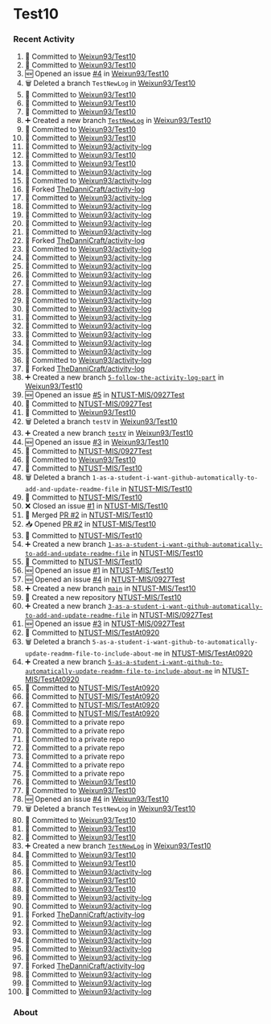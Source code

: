 # Test10

### Recent Activity ###
<!--START_SECTION:activity-->
1. 📝 Committed to [Weixun93/Test10](https://github.com/Weixun93/Test10/commit/8e29c04142e6ee12a2f1b1b0b5267c343c940269)
2. 📝 Committed to [Weixun93/Test10](https://github.com/Weixun93/Test10/commit/63a81d7881212e50f2286923dd8fd1bdc64ae98b)
3. 🆕 Opened an issue [#4](https://github.com/Weixun93/Test10/issues/4) in [Weixun93/Test10](https://github.com/Weixun93/Test10)
4. 🗑️ Deleted a branch `TestNewLog` in [Weixun93/Test10](https://github.com/Weixun93/Test10)
5. 📝 Committed to [Weixun93/Test10](https://github.com/Weixun93/Test10/commit/a52d5d28d639447e64e7dcb0def07dc3ed6bb457)
6. 📝 Committed to [Weixun93/Test10](https://github.com/Weixun93/Test10/commit/a671737e8f3c74063bbb7a01becdc6b298f395e3)
7. 📝 Committed to [Weixun93/Test10](https://github.com/Weixun93/Test10/commit/d7c197e844785088672cfacff49819293b4d3455)
8. ➕ Created a new branch [`TestNewLog`](https://github.com/Weixun93/Test10/tree/TestNewLog) in [Weixun93/Test10](https://github.com/Weixun93/Test10)
9. 📝 Committed to [Weixun93/Test10](https://github.com/Weixun93/Test10/commit/0c136297c257a177ebe23802eed261e89b4b2e01)
10. 📝 Committed to [Weixun93/Test10](https://github.com/Weixun93/Test10/commit/67e4a7a2d2503a632905a2fbe866206fe0ecd80f)
11. 📝 Committed to [Weixun93/activity-log](https://github.com/Weixun93/activity-log/commit/7aef00bf432a5d9bef01a245c08e9f54b670caf8)
12. 📝 Committed to [Weixun93/Test10](https://github.com/Weixun93/Test10/commit/0fb65793ed98b95fcca4bd3590576384acaa9de0)
13. 📝 Committed to [Weixun93/Test10](https://github.com/Weixun93/Test10/commit/14ac2f227d4456f2970eba5b7a558d52d9d3476d)
14. 📝 Committed to [Weixun93/activity-log](https://github.com/Weixun93/activity-log/commit/592211aeab32c18f97b5d6ea32d9844b07e8533b)
15. 📝 Committed to [Weixun93/activity-log](https://github.com/Weixun93/activity-log/commit/6d274064dd209f7483eb3fc2f79ecf0c86893378)
16. 🍴 Forked [TheDanniCraft/activity-log](https://github.com/TheDanniCraft/activity-log)
17. 📝 Committed to [Weixun93/activity-log](https://github.com/Weixun93/activity-log/commit/8d93d8ddbe05a926c793e33fdc4f003e95c96782)
18. 📝 Committed to [Weixun93/activity-log](https://github.com/Weixun93/activity-log/commit/c915ac27ee7bcb0a31c96b9003ba76f6d3188cd3)
19. 📝 Committed to [Weixun93/activity-log](https://github.com/Weixun93/activity-log/commit/413e2c5bfcc290f5643a5bbbd5318844086b0c64)
20. 📝 Committed to [Weixun93/activity-log](https://github.com/Weixun93/activity-log/commit/52a3ab284e7407f1b1166e3f90350d1260044c31)
21. 📝 Committed to [Weixun93/activity-log](https://github.com/Weixun93/activity-log/commit/fd4fa69183e19bc44a7c839aa31b01fc15d1dce7)
22. 🍴 Forked [TheDanniCraft/activity-log](https://github.com/TheDanniCraft/activity-log)
23. 📝 Committed to [Weixun93/activity-log](https://github.com/Weixun93/activity-log/commit/3106dad5684bfa5929e481eb72671c8df2e9ec8c)
24. 📝 Committed to [Weixun93/activity-log](https://github.com/Weixun93/activity-log/commit/f7f688cdc6f9562ffd646ab841550e609aaa5022)
25. 📝 Committed to [Weixun93/activity-log](https://github.com/Weixun93/activity-log/commit/74cd7f19ba9bf67e0d5e78dca625b3e3397528ce)
26. 📝 Committed to [Weixun93/activity-log](https://github.com/Weixun93/activity-log/commit/355337fd8845d7d853769706a5ef7b9218860cfb)
27. 📝 Committed to [Weixun93/activity-log](https://github.com/Weixun93/activity-log/commit/ae7c0661ad4ec1942138a031f1871dad61e8488a)
28. 📝 Committed to [Weixun93/activity-log](https://github.com/Weixun93/activity-log/commit/ab13bdd741ffdabe14231cc327e35877406bd9af)
29. 📝 Committed to [Weixun93/activity-log](https://github.com/Weixun93/activity-log/commit/d8ed5fee1561ad228c4e95899d4b5b920ac3547d)
30. 📝 Committed to [Weixun93/activity-log](https://github.com/Weixun93/activity-log/commit/38cd3e5ccb571aa01fb81c4891daac5b695771fb)
31. 📝 Committed to [Weixun93/activity-log](https://github.com/Weixun93/activity-log/commit/19d2b756064a3b6d37ea2c16cd78f06a8b64b602)
32. 📝 Committed to [Weixun93/activity-log](https://github.com/Weixun93/activity-log/commit/3c9ec04c2c2705bfe556acc6df861068ca916480)
33. 📝 Committed to [Weixun93/activity-log](https://github.com/Weixun93/activity-log/commit/2c0c4e473013330c95780f6f4c55a0a63d738f0f)
34. 📝 Committed to [Weixun93/activity-log](https://github.com/Weixun93/activity-log/commit/89073a76b0469d1c6bc2eb42c06707093e0fef8a)
35. 📝 Committed to [Weixun93/activity-log](https://github.com/Weixun93/activity-log/commit/7d7fe93446aa227ec714018cb3ea4f32f5bdead3)
36. 📝 Committed to [Weixun93/activity-log](https://github.com/Weixun93/activity-log/commit/33891bb883f801fd07b22ca48d6672d266809dd4)
37. 🍴 Forked [TheDanniCraft/activity-log](https://github.com/TheDanniCraft/activity-log)
38. ➕ Created a new branch [`5-follow-the-activity-log-part`](https://github.com/Weixun93/Test10/tree/5-follow-the-activity-log-part) in [Weixun93/Test10](https://github.com/Weixun93/Test10)
39. 🆕 Opened an issue [#5](https://github.com/NTUST-MIS/0927Test/issues/5) in [NTUST-MIS/0927Test](https://github.com/NTUST-MIS/0927Test)
40. 📝 Committed to [NTUST-MIS/0927Test](https://github.com/NTUST-MIS/0927Test/commit/660210c0eb79e7cf471d47b77592827de244e0fe)
41. 📝 Committed to [Weixun93/Test10](https://github.com/Weixun93/Test10/commit/a04ab5b8bab4e1801b96f593523874b0ef215df8)
42. 🗑️ Deleted a branch `testV` in [Weixun93/Test10](https://github.com/Weixun93/Test10)
43. ➕ Created a new branch [`testV`](https://github.com/Weixun93/Test10/tree/testV) in [Weixun93/Test10](https://github.com/Weixun93/Test10)
44. 🆕 Opened an issue [#3](https://github.com/Weixun93/Test10/issues/3) in [Weixun93/Test10](https://github.com/Weixun93/Test10)
45. 📝 Committed to [NTUST-MIS/0927Test](https://github.com/NTUST-MIS/0927Test/commit/0fc530620f50d57ebaab1e454830a1e600706b0c)
46. 📝 Committed to [Weixun93/Test10](https://github.com/Weixun93/Test10/commit/94e1185b26d5fbd5cd09904e914c99984dff03ea)
47. 📝 Committed to [NTUST-MIS/Test10](https://github.com/NTUST-MIS/Test10/commit/991d9b2950a73c9d616881d23eda077bbf31263a)
48. 🗑️ Deleted a branch `1-as-a-student-i-want-github-automatically-to-add-and-update-readme-file` in [NTUST-MIS/Test10](https://github.com/NTUST-MIS/Test10)
49. 📝 Committed to [NTUST-MIS/Test10](https://github.com/NTUST-MIS/Test10/commit/483c67510af5ec5b2236e70d4d104cc52ee8c71e)
50. ❌ Closed an issue [#1](https://github.com/NTUST-MIS/Test10/issues/1) in [NTUST-MIS/Test10](https://github.com/NTUST-MIS/Test10)
51. 🔀 Merged [PR #2](https://github.com/NTUST-MIS/Test10/pull/2) in [NTUST-MIS/Test10](https://github.com/NTUST-MIS/Test10)
52. 📥 Opened [PR #2](https://github.com/NTUST-MIS/Test10/pull/2) in [NTUST-MIS/Test10](https://github.com/NTUST-MIS/Test10)
53. 📝 Committed to [NTUST-MIS/Test10](https://github.com/NTUST-MIS/Test10/commit/483c67510af5ec5b2236e70d4d104cc52ee8c71e)
54. ➕ Created a new branch [`1-as-a-student-i-want-github-automatically-to-add-and-update-readme-file`](https://github.com/NTUST-MIS/Test10/tree/1-as-a-student-i-want-github-automatically-to-add-and-update-readme-file) in [NTUST-MIS/Test10](https://github.com/NTUST-MIS/Test10)
55. 📝 Committed to [NTUST-MIS/Test10](https://github.com/NTUST-MIS/Test10/commit/73a315f9572bbdee79c5e540242ce23d74f0d3b2)
56. 🆕 Opened an issue [#1](https://github.com/NTUST-MIS/Test10/issues/1) in [NTUST-MIS/Test10](https://github.com/NTUST-MIS/Test10)
57. 🆕 Opened an issue [#4](https://github.com/NTUST-MIS/0927Test/issues/4) in [NTUST-MIS/0927Test](https://github.com/NTUST-MIS/0927Test)
58. ➕ Created a new branch [`main`](https://github.com/NTUST-MIS/Test10/tree/main) in [NTUST-MIS/Test10](https://github.com/NTUST-MIS/Test10)
59. 🎉 Created a new repository [NTUST-MIS/Test10](https://github.com/NTUST-MIS/Test10)
60. ➕ Created a new branch [`3-as-a-student-i-want-github-automatically-to-add-and-update-readme-file`](https://github.com/NTUST-MIS/0927Test/tree/3-as-a-student-i-want-github-automatically-to-add-and-update-readme-file) in [NTUST-MIS/0927Test](https://github.com/NTUST-MIS/0927Test)
61. 🆕 Opened an issue [#3](https://github.com/NTUST-MIS/0927Test/issues/3) in [NTUST-MIS/0927Test](https://github.com/NTUST-MIS/0927Test)
62. 📝 Committed to [NTUST-MIS/TestAt0920](https://github.com/NTUST-MIS/TestAt0920/commit/e076b070d68bd07479c7c3ae42cbccc09279dbf3)
63. 🗑️ Deleted a branch `5-as-a-student-i-want-github-to-automatically-update-readmm-file-to-include-about-me` in [NTUST-MIS/TestAt0920](https://github.com/NTUST-MIS/TestAt0920)
64. ➕ Created a new branch [`5-as-a-student-i-want-github-to-automatically-update-readmm-file-to-include-about-me`](https://github.com/NTUST-MIS/TestAt0920/tree/5-as-a-student-i-want-github-to-automatically-update-readmm-file-to-include-about-me) in [NTUST-MIS/TestAt0920](https://github.com/NTUST-MIS/TestAt0920)
65. 📝 Committed to [NTUST-MIS/TestAt0920](https://github.com/NTUST-MIS/TestAt0920/commit/be9d1f85ef57dc74c4b6ca81e0bd1cf37008f209)
66. 📝 Committed to [NTUST-MIS/TestAt0920](https://github.com/NTUST-MIS/TestAt0920/commit/e1f88a48f4fcbafe5d257240bebcabf5df178740)
67. 📝 Committed to [NTUST-MIS/TestAt0920](https://github.com/NTUST-MIS/TestAt0920/commit/96e975f300c1bdabbe2547eb41dcce816e84b449)
68. 📝 Committed to [NTUST-MIS/TestAt0920](https://github.com/NTUST-MIS/TestAt0920/commit/474186c457ba153cb86afdc01e20546c2dfdb473)
69. 📝 Committed to a private repo
70. 📝 Committed to a private repo
71. 📝 Committed to a private repo
72. 📝 Committed to a private repo
73. 📝 Committed to a private repo
74. 📝 Committed to a private repo
75. 📝 Committed to a private repo
76. 📝 Committed to [Weixun93/Test10](https://github.com/Weixun93/Test10/commit/8e29c04142e6ee12a2f1b1b0b5267c343c940269)
77. 📝 Committed to [Weixun93/Test10](https://github.com/Weixun93/Test10/commit/63a81d7881212e50f2286923dd8fd1bdc64ae98b)
78. 🆕 Opened an issue [#4](https://github.com/Weixun93/Test10/issues/4) in [Weixun93/Test10](https://github.com/Weixun93/Test10)
79. 🗑️ Deleted a branch `TestNewLog` in [Weixun93/Test10](https://github.com/Weixun93/Test10)
80. 📝 Committed to [Weixun93/Test10](https://github.com/Weixun93/Test10/commit/a52d5d28d639447e64e7dcb0def07dc3ed6bb457)
81. 📝 Committed to [Weixun93/Test10](https://github.com/Weixun93/Test10/commit/a671737e8f3c74063bbb7a01becdc6b298f395e3)
82. 📝 Committed to [Weixun93/Test10](https://github.com/Weixun93/Test10/commit/d7c197e844785088672cfacff49819293b4d3455)
83. ➕ Created a new branch [`TestNewLog`](https://github.com/Weixun93/Test10/tree/TestNewLog) in [Weixun93/Test10](https://github.com/Weixun93/Test10)
84. 📝 Committed to [Weixun93/Test10](https://github.com/Weixun93/Test10/commit/0c136297c257a177ebe23802eed261e89b4b2e01)
85. 📝 Committed to [Weixun93/Test10](https://github.com/Weixun93/Test10/commit/67e4a7a2d2503a632905a2fbe866206fe0ecd80f)
86. 📝 Committed to [Weixun93/activity-log](https://github.com/Weixun93/activity-log/commit/7aef00bf432a5d9bef01a245c08e9f54b670caf8)
87. 📝 Committed to [Weixun93/Test10](https://github.com/Weixun93/Test10/commit/0fb65793ed98b95fcca4bd3590576384acaa9de0)
88. 📝 Committed to [Weixun93/Test10](https://github.com/Weixun93/Test10/commit/14ac2f227d4456f2970eba5b7a558d52d9d3476d)
89. 📝 Committed to [Weixun93/activity-log](https://github.com/Weixun93/activity-log/commit/592211aeab32c18f97b5d6ea32d9844b07e8533b)
90. 📝 Committed to [Weixun93/activity-log](https://github.com/Weixun93/activity-log/commit/6d274064dd209f7483eb3fc2f79ecf0c86893378)
91. 🍴 Forked [TheDanniCraft/activity-log](https://github.com/TheDanniCraft/activity-log)
92. 📝 Committed to [Weixun93/activity-log](https://github.com/Weixun93/activity-log/commit/8d93d8ddbe05a926c793e33fdc4f003e95c96782)
93. 📝 Committed to [Weixun93/activity-log](https://github.com/Weixun93/activity-log/commit/c915ac27ee7bcb0a31c96b9003ba76f6d3188cd3)
94. 📝 Committed to [Weixun93/activity-log](https://github.com/Weixun93/activity-log/commit/413e2c5bfcc290f5643a5bbbd5318844086b0c64)
95. 📝 Committed to [Weixun93/activity-log](https://github.com/Weixun93/activity-log/commit/52a3ab284e7407f1b1166e3f90350d1260044c31)
96. 📝 Committed to [Weixun93/activity-log](https://github.com/Weixun93/activity-log/commit/fd4fa69183e19bc44a7c839aa31b01fc15d1dce7)
97. 🍴 Forked [TheDanniCraft/activity-log](https://github.com/TheDanniCraft/activity-log)
98. 📝 Committed to [Weixun93/activity-log](https://github.com/Weixun93/activity-log/commit/3106dad5684bfa5929e481eb72671c8df2e9ec8c)
99. 📝 Committed to [Weixun93/activity-log](https://github.com/Weixun93/activity-log/commit/f7f688cdc6f9562ffd646ab841550e609aaa5022)
100. 📝 Committed to [Weixun93/activity-log](https://github.com/Weixun93/activity-log/commit/74cd7f19ba9bf67e0d5e78dca625b3e3397528ce)
<!--END_SECTION:activity-->

### About ###
